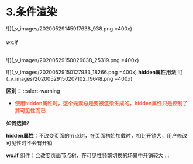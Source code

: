 # 3.条件渲染
![](_v_images/20200529145917638_938.png =400x)
###### wx:if
![](_v_images/20200529150026038_25319.png =400x)

![](_v_images/20200529150127933_18266.png =400x)
**hidden属性用法**
![](_v_images/20200529150207102_19648.png =400x)

**区别：**
:::alert-warning
* <font color=tomato >**使用hidden属性时，这个元素总是要被渲染生成的，hidden属性只是控制了其可见性而已**</font>

**如何选择**?

**hidden属性**：不改变页面的节点树，在页面初始加载时，相比开销大，用户修改可见性时不会有开销

**wx:if** 组件：会改变页面节点树，在可见性频繁切换的场景中开销较大
:::